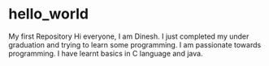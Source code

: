 # hello_world
My first Repository
Hi everyone, I am Dinesh. I just completed my under graduation and trying to learn some programming.
I am passionate towards programming. I have learnt basics in C language and java. 
